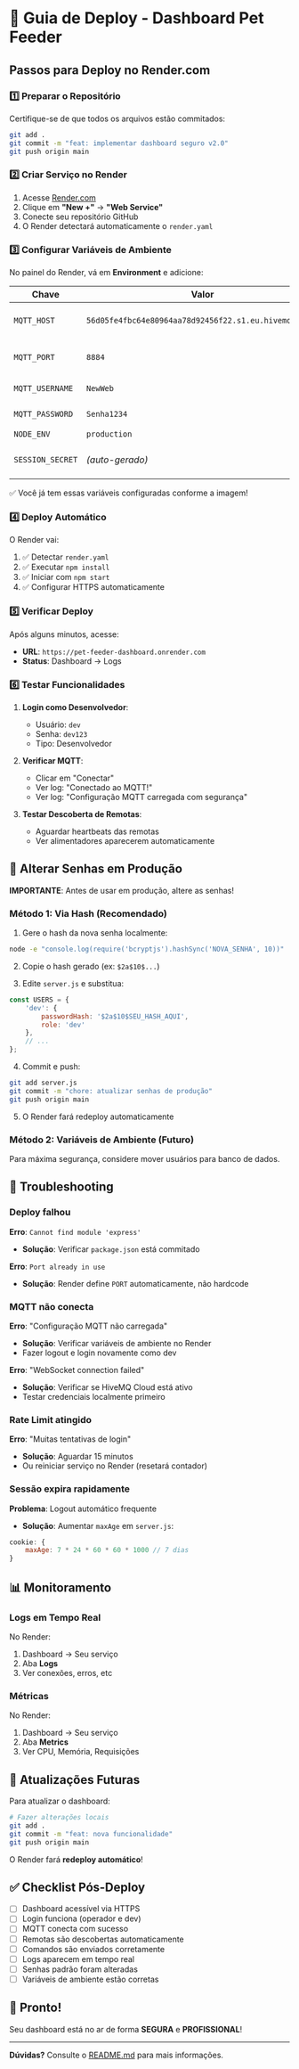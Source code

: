 # 🚀 Guia de Deploy - Dashboard Pet Feeder

## Passos para Deploy no Render.com

### 1️⃣ Preparar o Repositório

Certifique-se de que todos os arquivos estão commitados:

```bash
git add .
git commit -m "feat: implementar dashboard seguro v2.0"
git push origin main
```

### 2️⃣ Criar Serviço no Render

1. Acesse [Render.com](https://render.com)
2. Clique em **"New +"** → **"Web Service"**
3. Conecte seu repositório GitHub
4. O Render detectará automaticamente o `render.yaml`

### 3️⃣ Configurar Variáveis de Ambiente

No painel do Render, vá em **Environment** e adicione:

| Chave | Valor | Descrição |
|-------|-------|-----------|
| `MQTT_HOST` | `56d05fe4fbc64e80964aa78d92456f22.s1.eu.hivemq.cloud` | Host do broker HiveMQ |
| `MQTT_PORT` | `8884` | Porta WSS do HiveMQ |
| `MQTT_USERNAME` | `NewWeb` | Usuário MQTT |
| `MQTT_PASSWORD` | `Senha1234` | Senha MQTT |
| `NODE_ENV` | `production` | Ambiente |
| `SESSION_SECRET` | *(auto-gerado)* | Deixe o Render gerar |

✅ Você já tem essas variáveis configuradas conforme a imagem!

### 4️⃣ Deploy Automático

O Render vai:
1. ✅ Detectar `render.yaml`
2. ✅ Executar `npm install`
3. ✅ Iniciar com `npm start`
4. ✅ Configurar HTTPS automaticamente

### 5️⃣ Verificar Deploy

Após alguns minutos, acesse:
- **URL**: `https://pet-feeder-dashboard.onrender.com`
- **Status**: Dashboard → Logs

### 6️⃣ Testar Funcionalidades

1. **Login como Desenvolvedor**:
   - Usuário: `dev`
   - Senha: `dev123`
   - Tipo: Desenvolvedor

2. **Verificar MQTT**:
   - Clicar em "Conectar"
   - Ver log: "Conectado ao MQTT!"
   - Ver log: "Configuração MQTT carregada com segurança"

3. **Testar Descoberta de Remotas**:
   - Aguardar heartbeats das remotas
   - Ver alimentadores aparecerem automaticamente

## 🔧 Alterar Senhas em Produção

**IMPORTANTE**: Antes de usar em produção, altere as senhas!

### Método 1: Via Hash (Recomendado)

1. Gere o hash da nova senha localmente:

```bash
node -e "console.log(require('bcryptjs').hashSync('NOVA_SENHA', 10))"
```

2. Copie o hash gerado (ex: `$2a$10$...`)

3. Edite `server.js` e substitua:

```javascript
const USERS = {
    'dev': {
        passwordHash: '$2a$10$SEU_HASH_AQUI',
        role: 'dev'
    },
    // ...
};
```

4. Commit e push:

```bash
git add server.js
git commit -m "chore: atualizar senhas de produção"
git push origin main
```

5. O Render fará redeploy automaticamente

### Método 2: Variáveis de Ambiente (Futuro)

Para máxima segurança, considere mover usuários para banco de dados.

## 🐛 Troubleshooting

### Deploy falhou

**Erro**: `Cannot find module 'express'`
- **Solução**: Verificar `package.json` está commitado

**Erro**: `Port already in use`
- **Solução**: Render define `PORT` automaticamente, não hardcode

### MQTT não conecta

**Erro**: "Configuração MQTT não carregada"
- **Solução**: Verificar variáveis de ambiente no Render
- Fazer logout e login novamente como dev

**Erro**: "WebSocket connection failed"
- **Solução**: Verificar se HiveMQ Cloud está ativo
- Testar credenciais localmente primeiro

### Rate Limit atingido

**Erro**: "Muitas tentativas de login"
- **Solução**: Aguardar 15 minutos
- Ou reiniciar serviço no Render (resetará contador)

### Sessão expira rapidamente

**Problema**: Logout automático frequente
- **Solução**: Aumentar `maxAge` em `server.js`:

```javascript
cookie: {
    maxAge: 7 * 24 * 60 * 60 * 1000 // 7 dias
}
```

## 📊 Monitoramento

### Logs em Tempo Real

No Render:
1. Dashboard → Seu serviço
2. Aba **Logs**
3. Ver conexões, erros, etc

### Métricas

No Render:
1. Dashboard → Seu serviço
2. Aba **Metrics**
3. Ver CPU, Memória, Requisições

## 🔄 Atualizações Futuras

Para atualizar o dashboard:

```bash
# Fazer alterações locais
git add .
git commit -m "feat: nova funcionalidade"
git push origin main
```

O Render fará **redeploy automático**!

## ✅ Checklist Pós-Deploy

- [ ] Dashboard acessível via HTTPS
- [ ] Login funciona (operador e dev)
- [ ] MQTT conecta com sucesso
- [ ] Remotas são descobertas automaticamente
- [ ] Comandos são enviados corretamente
- [ ] Logs aparecem em tempo real
- [ ] Senhas padrão foram alteradas
- [ ] Variáveis de ambiente estão corretas

## 🎉 Pronto!

Seu dashboard está no ar de forma **SEGURA** e **PROFISSIONAL**!

---

**Dúvidas?** Consulte o [README.md](README.md) para mais informações.
